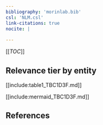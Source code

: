 ```yaml
---
bibliography: 'morinlab.bib'
csl: 'NLM.csl'
link-citations: true
nocite: |
  
---
```


[[_TOC_]]




## Relevance tier by entity

[[include:table1_TBC1D3F.md]]





[[include:mermaid_TBC1D3F.md]]

## References


